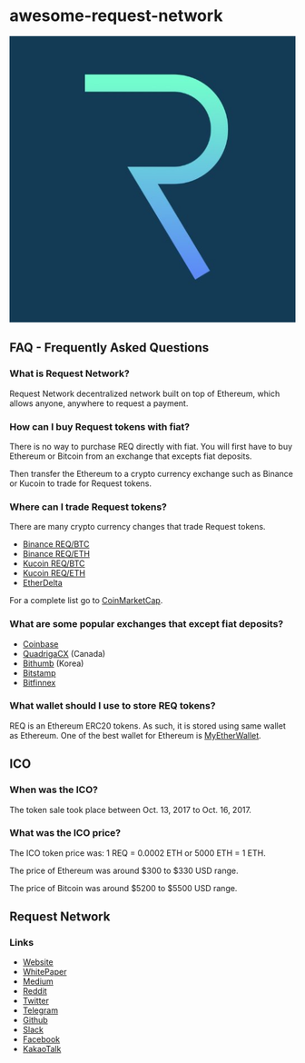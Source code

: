 # awesome-request-network

![Request Network](https://github.com/yadakhov/awesome-request-network/blob/master/img/request.jpg)

## FAQ - Frequently Asked Questions

### What is Request Network?

Request Network decentralized network built on top of Ethereum, which allows anyone, anywhere to request a payment.

### How can I buy Request tokens with fiat?

There is no way to purchase REQ directly with fiat.  You will first have to buy Ethereum or Bitcoin from an exchange that excepts fiat deposits.

Then transfer the Ethereum to a crypto currency exchange such as Binance or Kucoin to trade for Request tokens.

### Where can I trade Request tokens?

There are many crypto currency changes that trade Request tokens.

- [Binance REQ/BTC](https://www.binance.com/trade.html?symbol=REQ_BTC)
- [Binance REQ/ETH](https://www.binance.com/trade.html?symbol=REQ_ETH)
- [Kucoin REQ/BTC](https://www.kucoin.com/#/trade/REQ-BTC)
- [Kucoin REQ/ETH](https://www.kucoin.com/#/trade/REQ-ETH)
- [EtherDelta](https://etherdelta.com/#REQ-ETH)

For a complete list go to [CoinMarketCap](https://coinmarketcap.com/currencies/request-network/#markets).

### What are some popular exchanges that except fiat deposits?

- [Coinbase](https://www.coinbase.com)
- [QuadrigaCX](https://www.quadrigacx.com) (Canada)
- [Bithumb](https://www.bithumb.com) (Korea)
- [Bitstamp](https://www.bitstamp.net) 
- [Bitfinnex](https://www.bitfinex.com)

### What wallet should I use to store REQ tokens?

REQ is an Ethereum ERC20 tokens.  As such, it is stored using same wallet as Ethereum.  One of the best wallet for Ethereum is [MyEtherWallet](https://myetherwallet.com/).

## ICO

### When was the ICO?

The token sale took place between Oct. 13, 2017 to Oct. 16, 2017.

### What was the ICO price?

The ICO token price was:  1 REQ = 0.0002 ETH or 5000 ETH = 1 ETH.

The price of Ethereum was around $300 to $330 USD range.

The price of Bitcoin was around $5200 to $5500 USD range.


## Request Network 

### Links 

- [Website](https://request.network)
- [WhitePaper](https://request.network/assets/pdf/request_whitepaper.pdf)
- [Medium](https://blog.request.network/)
- [Reddit](https://www.reddit.com/r/RequestNetwork/)
- [Twitter](https://twitter.com/requestnetwork)
- [Telegram](https://t.me/requestnetwork)
- [Github](https://github.com/RequestNetwork/)
- [Slack](https://requestnetwork.slack.com/)
- [Facebook](https://www.facebook.com/Request-Network-140279756554525/)
- [KakaoTalk](https://open.kakao.com/o/g0Y6wJA)
